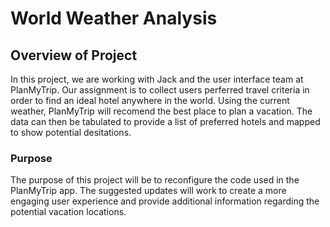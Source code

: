 # World Weather Analysis

## Overview of Project

In this project, we are working with Jack and the user interface team at PlanMyTrip. Our assignment is to collect users perferred travel criteria
in order to find an ideal hotel anywhere in the world. Using the current weather, PlanMyTrip will recomend the best place to plan a vacation. The 
data can then be tabulated to provide a list of preferred hotels and mapped to show potential desitations.

### Purpose

The purpose of this project will be to reconfigure the code used in the PlanMyTrip app. The suggested updates will work to create a more
engaging user experience and provide additional information regarding the potential vacation locations. 



